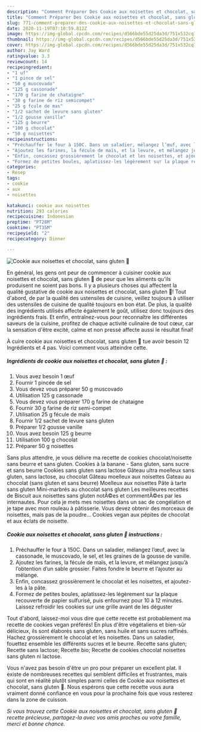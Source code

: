 ```yaml
---
description: "Comment Préparer Des Cookie aux noisettes et chocolat, sans gluten 🍪"
title: "Comment Préparer Des Cookie aux noisettes et chocolat, sans gluten 🍪"
slug: 771-comment-preparer-des-cookie-aux-noisettes-et-chocolat-sans-gluten
date: 2020-11-19T07:10:59.812Z
image: https://img-global.cpcdn.com/recipes/d566bde55d25da3d/751x532cq70/cookie-aux-noisettes-et-chocolat-sans-gluten-🍪-photo-principale-de-la-recette.jpg
thumbnail: https://img-global.cpcdn.com/recipes/d566bde55d25da3d/751x532cq70/cookie-aux-noisettes-et-chocolat-sans-gluten-🍪-photo-principale-de-la-recette.jpg
cover: https://img-global.cpcdn.com/recipes/d566bde55d25da3d/751x532cq70/cookie-aux-noisettes-et-chocolat-sans-gluten-🍪-photo-principale-de-la-recette.jpg
author: Jay Ward
ratingvalue: 3.3
reviewcount: 14
recipeingredient:
- "1 uf"
- "1 pince de sel"
- "50 g muscovado"
- "125 g cassonade"
- "170 g farine de chataigne"
- "30 g farine de riz semicompet"
- "25 g fcule de mas"
- "1/2 sachet de levure sans gluten"
- "1/2 gousse vanille"
- "125 g beurre"
- "100 g chocolat"
- "50 g noisettes"
recipeinstructions:
- "Préchauffer le four à 150C. Dans un saladier, mélangez l’œuf, avec la cassonade, le muscovado, le sel, et les graines de la gousse de vanille."
- "Ajoutez les farines, la fécule de maïs, et la levure, et mélangez jusqu’à l’obtention d’un sable grossier. Faites fondre le beurre et l’ajouter au mélange."
- "Enfin, concassez grossièrement le chocolat et les noisettes, et ajoutez-les à la pâte."
- "Formez de petites boules, aplatissez-les légèrement sur la plaque recouverte de papier sulfurisé, puis enfournez pour 10 à 12 minutes. Laissez refroidir les cookies sur une grille avant de les déguster"
categories:
- Resep
tags:
- cookie
- aux
- noisettes

katakunci: cookie aux noisettes 
nutrition: 293 calories
recipecuisine: Indonesian
preptime: "PT28M"
cooktime: "PT35M"
recipeyield: "2"
recipecategory: Dinner

---
```



![Cookie aux noisettes et chocolat, sans gluten 🍪](https://img-global.cpcdn.com/recipes/d566bde55d25da3d/751x532cq70/cookie-aux-noisettes-et-chocolat-sans-gluten-🍪-photo-principale-de-la-recette.jpg)

En général, les gens ont peur de commencer à cuisiner cookie aux noisettes et chocolat, sans gluten 🍪 de peur que les aliments qu'ils produisent ne soient pas bons. Il y a plusieurs choses qui affectent la qualité gustative de cookie aux noisettes et chocolat, sans gluten 🍪! Tout d'abord, de par la qualité des ustensiles de cuisine, veillez toujours à utiliser des ustensiles de cuisine de qualité toujours en bon état. De plus, la qualité des ingrédients utilisés affecte également le goût, utilisez donc toujours des ingrédients frais. Et enfin, entraînez-vous pour reconnaître les différentes saveurs de la cuisine, profitez de chaque activité culinaire de tout cœur, car la sensation d'être excité, calme et non pressé affecte aussi le résultat final!

<!--inarticleads1-->

À cuire cookie aux noisettes et chocolat, sans gluten 🍪 tue avoir besoin 12 Ingrédients et 4 pas. Voici comment vous atteindre cette.

##### Ingrédients de cookie aux noisettes et chocolat, sans gluten 🍪 :

1. Vous avez besoin 1 œuf
1. Fournir 1 pincée de sel
1. Vous devez vous préparer 50 g muscovado
1. Utilisation 125 g cassonade
1. Vous devez vous préparer 170 g farine de chataigne
1. Fournir 30 g farine de riz semi-compet
1. Utilisation 25 g fécule de maïs
1. Fournir 1/2 sachet de levure sans gluten
1. Préparer 1/2 gousse vanille
1. Vous avez besoin 125 g beurre
1. Utilisation 100 g chocolat
1. Préparer 50 g noisettes


Sans plus attendre, je vous délivre ma recette de cookies chocolat/noisette sans beurre et sans gluten. Cookies à la banane - Sans gluten, sans sucre et sans beurre Cookies sans gluten sans lactose Gâteau ultra moelleux sans gluten, sans lactose, au chocolat Gâteau moelleux aux noisettes Gateau au chocolat (sans gluten et sans beurre) Moelleux aux noisettes Pâte à tarte sans gluten Mini-marbrés au chocolat sans gluten Les meilleures recettes de Biscuit aux noisettes sans gluten notÃ©es et commentÃ©es par les internautes. Pour cela je mets mes noisettes dans un sac de congélation et je tape avec mon rouleau à pâtisserie. Vous devez obtenir des morceaux de noisettes, mais pas de la poudre… Cookies vegan aux pépites de chocolat et aux éclats de noisette. 

<!--inarticleads2-->

##### Cookie aux noisettes et chocolat, sans gluten 🍪 instructions :

1. Préchauffer le four à 150C. Dans un saladier, mélangez l’œuf, avec la cassonade, le muscovado, le sel, et les graines de la gousse de vanille.
1. Ajoutez les farines, la fécule de maïs, et la levure, et mélangez jusqu’à l’obtention d’un sable grossier. Faites fondre le beurre et l’ajouter au mélange.
1. Enfin, concassez grossièrement le chocolat et les noisettes, et ajoutez-les à la pâte.
1. Formez de petites boules, aplatissez-les légèrement sur la plaque recouverte de papier sulfurisé, puis enfournez pour 10 à 12 minutes. Laissez refroidir les cookies sur une grille avant de les déguster


Tout d&#39;abord, laissez-moi vous dire que cette recette est probablement ma recette de cookies vegan préférés! En plus d&#39;être végétaliens et bien-sûr délicieux, ils sont élaborés sans gluten, sans huile et sans sucres raffinés. Hachez grossièrement le chocolat et les noisettes. Dans un saladier, fouettez ensemble les différents sucres et le beurre. Recette sans gluten; Recette sans lactose; Recette bio; Recette de cookies chocolat noisettes sans gluten ni lactose. 

<!--inarticleads1-->

<p>
Vous n'avez pas besoin d'être un pro pour préparer un excellent plat. Il existe de nombreuses recettes qui semblent difficiles et frustrantes, mais qui sont en réalité plutôt simples parmi celles de Cookie aux noisettes et chocolat, sans gluten 🍪. Nous espérons que cette recette vous aura vraiment donné confiance en vous pour la prochaine fois que vous resterez dans la zone de cuisson.
</p>

<p>
<i>Si vous trouvez cette Cookie aux noisettes et chocolat, sans gluten 🍪 recette précieuse, partagez-la avec vos amis proches ou votre famille, merci et bonne chance.</i>
</p>
